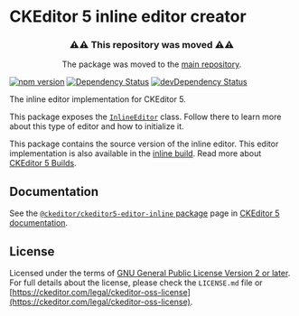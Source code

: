 CKEditor 5 inline editor creator
========================================

<h3 align=center>⚠⚠ This repository was moved ⚠⚠</h3>

<p align=center>The package was moved to the <a href="https://github.com/ckeditor/ckeditor5/tree/master/packages">main repository</a>.</p>

[![npm version](https://badge.fury.io/js/%40ckeditor%2Fckeditor5-editor-inline.svg)](https://www.npmjs.com/package/@ckeditor/ckeditor5-editor-inline)
[![Dependency Status](https://david-dm.org/ckeditor/ckeditor5-editor-inline/status.svg)](https://david-dm.org/ckeditor/ckeditor5-editor-inline)
[![devDependency Status](https://david-dm.org/ckeditor/ckeditor5-editor-inline/dev-status.svg)](https://david-dm.org/ckeditor/ckeditor5-editor-inline?type=dev)

The inline editor implementation for CKEditor 5.

This package exposes the [`InlineEditor`](https://ckeditor.com/docs/ckeditor5/latest/api/module_editor-inline_inlineeditor-InlineEditor.html) class. Follow there to learn more about this type of editor and how to initialize it.

This package contains the source version of the inline editor. This editor implementation is also available in the [inline build](https://www.npmjs.com/package/@ckeditor/ckeditor5-build-inline). Read more about [CKEditor 5 Builds](https://ckeditor.com/docs/ckeditor5/latest/builds/index.html).

## Documentation

See the [`@ckeditor/ckeditor5-editor-inline` package](https://ckeditor.com/docs/ckeditor5/latest/api/editor-inline.html) page in [CKEditor 5 documentation](https://ckeditor.com/docs/ckeditor5/latest/).

## License

Licensed under the terms of [GNU General Public License Version 2 or later](http://www.gnu.org/licenses/gpl.html). For full details about the license, please check the `LICENSE.md` file or [https://ckeditor.com/legal/ckeditor-oss-license](https://ckeditor.com/legal/ckeditor-oss-license).
